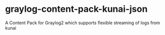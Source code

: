 # graylog-content-pack-kunai-json
A Content Pack for Graylog2 which supports flexible streaming of logs from kunai

